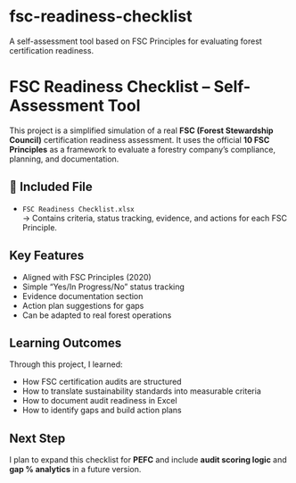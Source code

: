 # fsc-readiness-checklist
A self-assessment tool based on FSC Principles for evaluating forest certification readiness.
# FSC Readiness Checklist – Self-Assessment Tool

This project is a simplified simulation of a real **FSC (Forest Stewardship Council)** certification readiness assessment. It uses the official **10 FSC Principles** as a framework to evaluate a forestry company’s compliance, planning, and documentation.

## 📄 Included File

- `FSC Readiness Checklist.xlsx`  
  → Contains criteria, status tracking, evidence, and actions for each FSC Principle.

## Key Features

- Aligned with FSC Principles (2020)  
- Simple “Yes/In Progress/No” status tracking  
- Evidence documentation section  
- Action plan suggestions for gaps  
- Can be adapted to real forest operations

## Learning Outcomes

Through this project, I learned:
- How FSC certification audits are structured  
- How to translate sustainability standards into measurable criteria  
- How to document audit readiness in Excel  
- How to identify gaps and build action plans

## Next Step

I plan to expand this checklist for **PEFC** and include **audit scoring logic** and **gap % analytics** in a future version.

